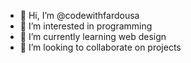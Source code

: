 - 👋 Hi, I’m @codewithfardousa
- 👀 I’m interested in programming
- 🌱 I’m currently learning web design
- 💞️ I’m looking to collaborate on projects

<!---
codewithfardousa/codewithfardousa is a ✨ special ✨ repository because its `README.md` (this file) appears on your GitHub profile.
You can click the Preview link to take a look at your changes.
--->
